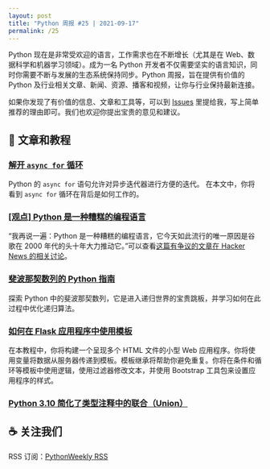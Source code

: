 ```yaml
---
layout: post
title: "Python 周报 #25 | 2021-09-17"
permalink: /25
---
```


Python 现在是非常受欢迎的语言，工作需求也在不断增长（尤其是在 Web、数据科学和机器学习领域）。成为一名 Python 开发者不仅需要坚实的语言知识，同时你需要不断与发展的生态系统保持同步。Python 周报，旨在提供有价值的 Python 及行业相关文章、新闻、资源、播客和视频，让你与行业保持最新连接。

如果你发现了有价值的信息、文章和工具等，可以到 [Issues](https://github.com/qiwihui/PythonWeekly/issues) 里提给我，写上简单推荐的理由即可。我们也欢迎你提出宝贵的意见和建议。

<!-- ## :newspaper_roll: 新闻

Python 相关的新闻和观点。 -->

## :pencil: 文章和教程

### [解开 `async for` 循环](https://snarky.ca/unravelling-async-for-loops/)

Python 的 `async for` 语句允许对异步迭代器进行方便的迭代。 在本文中，你将看到 `async for` 循环在背后是如何工作的。

### [[观点] Python 是一种糟糕的编程语言](https://medium.com/nerd-for-tech/python-is-a-bad-programming-language-2ab73b0bda5)

“我再说一遍：Python 是一种糟糕的编程语言，它今天如此流行的唯一原因是谷歌在 2000 年代的头十年大力推动它。”可以查看[这篇有争议的文章在 Hacker News 的相关讨论](https://news.ycombinator.com/item?id=28479815)。

### [斐波那契数列的 Python 指南](https://realpython.com/fibonacci-sequence-python/)

探索 Python 中的斐波那契数列，它是进入递归世界的宝贵跳板，并学习如何在此过程中优化递归算法。

### [如何在 Flask 应用程序中使用模板](https://www.digitalocean.com/community/tutorials/how-to-use-templates-in-a-flask-application)

在本教程中，你将构建一个呈现多个 HTML 文件的小型 Web 应用程序。你将使用变量将数据从服务器传递到模板。模板继承将帮助你避免重复。你将在条件和循环等模板中使用逻辑，使用过滤器修改文本，并使用 Bootstrap 工具包来设置应用程序的样式。

### [Python 3.10 简化了类型注释中的联合（Union）](https://www.blog.pythonlibrary.org/2021/09/11/python-3-10-simplifies-unions-in-type-annotations/)

<!-- ## :office: 项目，软件包和代码

开源的项目，软件包和代码，以及开发过程中用常用的工具等。

## :books: 书籍

不错的书的推荐。

## :tv: 音视频

不错的音频和视频推荐，包含播客等。 -->

## :coffee: 关注我们

RSS 订阅：[PythonWeekly RSS](https://pyweekly.qiwihui.com/feed.xml)
